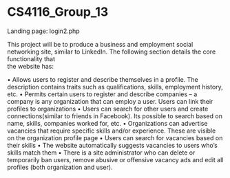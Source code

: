 # CS4116_Group_13

Landing page: login2.php

This	project	will	be	to	produce	a	business	and	employment	social	networking	site,	similar	to	LinkedIn.	The	following	section details	the	core functionality	that	
the	website	has:

• Allows	users	to	register	and	describe	themselves	in	a	profile.	The	description	contains	traits	such	as	qualifications,	skills,	employment	history,	etc.
• Permits	certain	users	to	register	and	describe	companies	– a	company	is	any	organization that	can	employ	a	user.	Users	can	link	their	profiles	to	organizations
• Users	can	search	for	other	users	and	create	connections(similar	to	friends in	Facebook).	Its	possible	to	search	based	on	name,	skills,	companies	worked	for,	etc.
• Organizations	can	advertise	vacancies that	require	specific	skills	and/or	experience.	These	are	visible	on	the	organization	profile	page
• Users	can	search	for	vacancies based	on	their	skills
• The	website	automatically	suggests	vacancies	to	users	who’s	skills	match	them
• There	is	a	site	administrator	who	can	delete	or	temporarily	ban	users,	remove	abusive	or	offensive	vacancy	ads	and	edit	all	profiles	(both	organization	and	user).
